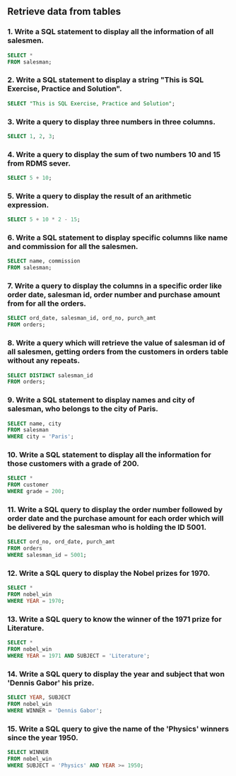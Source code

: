 ## Retrieve data from tables
### 1. Write a SQL statement to display all the information of all salesmen.
```SQL
SELECT *
FROM salesman;
```

### 2. Write a SQL statement to display a string "This is SQL Exercise, Practice and Solution".
```SQL
SELECT "This is SQL Exercise, Practice and Solution";
```

### 3. Write a query to display three numbers in three columns.
```SQL
SELECT 1, 2, 3;
```

### 4. Write a query to display the sum of two numbers 10 and 15 from RDMS sever.
```SQL
SELECT 5 + 10;
```

### 5. Write a query to display the result of an arithmetic expression.
```SQL
SELECT 5 + 10 * 2 - 15;
```

### 6. Write a SQL statement to display specific columns like name and commission for all the salesmen. 
```SQL
SELECT name, commission
FROM salesman;
```

### 7. Write a query to display the columns in a specific order like order date, salesman id, order number and purchase amount from for all the orders.
```SQL
SELECT ord_date, salesman_id, ord_no, purch_amt
FROM orders;
```

### 8. Write a query which will retrieve the value of salesman id of all salesmen, getting orders from the customers in orders table without any repeats.
```SQL
SELECT DISTINCT salesman_id
FROM orders;
```

### 9. Write a SQL statement to display names and city of salesman, who belongs to the city of Paris.
```SQL
SELECT name, city
FROM salesman
WHERE city = 'Paris';
```

### 10. Write a SQL statement to display all the information for those customers with a grade of 200.
```SQL
SELECT *
FROM customer
WHERE grade = 200;
```

### 11. Write a SQL query to display the order number followed by order date and the purchase amount for each order which will be delivered by the salesman who is holding the ID 5001.
```SQL
SELECT ord_no, ord_date, purch_amt
FROM orders
WHERE salesman_id = 5001;
```

### 12. Write a SQL query to display the Nobel prizes for 1970.
```SQL
SELECT *
FROM nobel_win
WHERE YEAR = 1970;
```

### 13. Write a SQL query to know the winner of the 1971 prize for Literature.
```SQL
SELECT *
FROM nobel_win
WHERE YEAR = 1971 AND SUBJECT = 'Literature';
```

### 14. Write a SQL query to display the year and subject that won 'Dennis Gabor' his prize.
```SQL
SELECT YEAR, SUBJECT
FROM nobel_win
WHERE WINNER = 'Dennis Gabor';
```

### 15. Write a SQL query to give the name of the 'Physics' winners since the year 1950.
```SQL
SELECT WINNER
FROM nobel_win
WHERE SUBJECT = 'Physics' AND YEAR >= 1950;
```